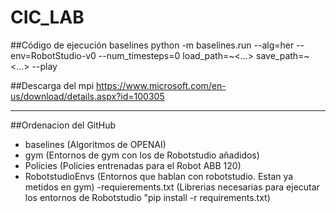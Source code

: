 # CIC_LAB

##Código de ejecución baselines
python -m baselines.run --alg=her --env=RobotStudio-v0 --num_timesteps=0 load_path=~<...> save_path=~<...> --play

##Descarga del mpi
https://www.microsoft.com/en-us/download/details.aspx?id=100305



-----------------------------
##Ordenacion del GitHub
- baselines (Algoritmos de OPENAI)
- gym (Entornos de gym con los de Robotstudio añadidos)
- Policies (Policies entrenadas para el Robot ABB 120)
- RobotstudioEnvs (Entornos que hablan con robotstudio. Estan ya metidos en gym)
-requierements.txt (Librerias necesarias para ejecutar los entornos de Robotstudio "pip install -r requirements.txt)
  


